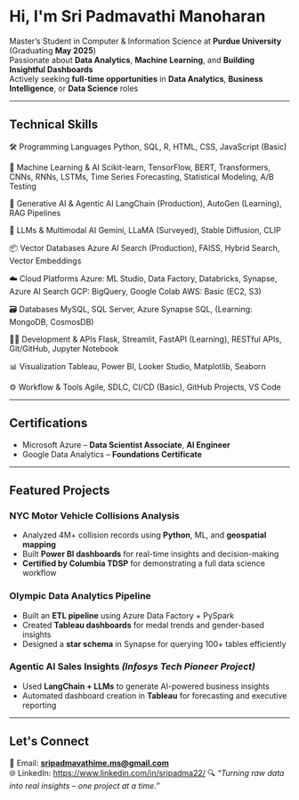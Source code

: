 # Hi, I'm Sri Padmavathi Manoharan

Master’s Student in Computer & Information Science at **Purdue University** (Graduating **May 2025**)  
Passionate about **Data Analytics**, **Machine Learning**, and **Building Insightful Dashboards**  
Actively seeking **full-time opportunities** in **Data Analytics**, **Business Intelligence**, or **Data Science** roles

---

##  Technical Skills

🛠️ Programming Languages
Python, SQL, R, HTML, CSS, JavaScript (Basic)

🤖 Machine Learning & AI
Scikit-learn, TensorFlow, BERT, Transformers, CNNs, RNNs, LSTMs, Time Series Forecasting, Statistical Modeling, A/B Testing

🧬 Generative AI & Agentic AI
LangChain (Production), AutoGen (Learning), RAG Pipelines

💬 LLMs & Multimodal AI
Gemini, LLaMA (Surveyed), Stable Diffusion, CLIP

📦 Vector Databases
Azure AI Search (Production), FAISS, Hybrid Search, Vector Embeddings

☁️ Cloud Platforms
Azure: ML Studio, Data Factory, Databricks, Synapse, Azure AI Search
GCP: BigQuery, Google Colab
AWS: Basic (EC2, S3)

🗃️ Databases
MySQL, SQL Server, Azure Synapse SQL, (Learning: MongoDB, CosmosDB)

🧑‍💻 Development & APIs
Flask, Streamlit, FastAPI (Learning), RESTful APIs, Git/GitHub, Jupyter Notebook

📊 Visualization
Tableau, Power BI, Looker Studio, Matplotlib, Seaborn

⚙️ Workflow & Tools
Agile, SDLC, CI/CD (Basic), GitHub Projects, VS Code

---

## Certifications

-  Microsoft Azure – **Data Scientist Associate**, **AI Engineer**  
- Google Data Analytics – **Foundations Certificate**

---

##  Featured Projects

###  **NYC Motor Vehicle Collisions Analysis**
- Analyzed 4M+ collision records using **Python**, ML, and **geospatial mapping**
- Built **Power BI dashboards** for real-time insights and decision-making
- **Certified by Columbia TDSP** for demonstrating a full data science workflow

###  **Olympic Data Analytics Pipeline**
- Built an **ETL pipeline** using Azure Data Factory + PySpark  
- Created **Tableau dashboards** for medal trends and gender-based insights  
- Designed a **star schema** in Synapse for querying 100+ tables efficiently

###  **Agentic AI Sales Insights** *(Infosys Tech Pioneer Project)*
- Used **LangChain + LLMs** to generate AI-powered business insights  
- Automated dashboard creation in **Tableau** for forecasting and executive reporting

---

## Let's Connect

📧 Email: **sripadmavathime.ms@gmail.com**  
🌐 LinkedIn: https://www.linkedin.com/in/sripadma22/ 
🔍 *“Turning raw data into real insights – one project at a time.”*

